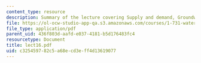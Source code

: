 ```yaml
---
content_type: resource
description: Summary of the lecture covering Supply and demand, Groundwater Management.
file: https://ol-ocw-studio-app-qa.s3.amazonaws.com/courses/1-731-water-resource-systems-fall-2006/c325459782c5a68ecd3eff4d13619077_lect16.pdf
file_type: application/pdf
parent_uid: 436f803d-aafd-e037-4181-b5d176483fc4
resourcetype: Document
title: lect16.pdf
uid: c3254597-82c5-a68e-cd3e-ff4d13619077
---
```

